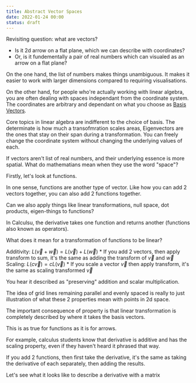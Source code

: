 ```yaml
---
title: Abstract Vector Spaces
date: 2022-01-24 00:00
status: draft
---
```


Revisiting question: what are vectors?
* Is it 2d arrow on a flat plane, which we can describe with coordinates?
* Or, is it fundementally a pair of real numbers which can visualed as an arrow on a flat plane?

On the one hand, the list of numbers makes things unambiguous. It makes it easier to work with larger dimensions compared to requiring visualisations.

On the other hand, for people who're actually working with linear algebra, you are often dealing with spaces independant from the coordinate system. The coordinates are arbitrary and dependant on what you choose as [Basis Vectors](../../../permanent/basis-vectors.md).

Core topics in linear algebra are indifferent to the choice of basis. The determinate is how much a transofmration scales areas, Eigenvectors are the ones that stay on their span during a transformation. You can freely change the coordinate system without changing the underlying values of each.

If vectors aren't list of real numbers, and their underlying essence is more spatial. What do mathematians mean when they use the word "space"?

Firstly, let's look at functions.

In one sense, functions are another type of vector. Like how you can add 2 vectors together, you can also add 2 functions together.

Can we also apply things like linear transformations, null space, dot products, eigen-things to functions?

In Calculsu, the derivative takes one function and returns another (functions also known as operators).

What does it mean for a transformation of functions to be linear?

Additivity: $L(\vec{v} + \vec{w}) = L(\vec{v}) + L(\vec{w})$
    * If you add 2 vectors, then apply transform to sum, it's the same as adding the transform of $\vec{v}$ and $\vec{w}$
Scaling: $L(c\vec{v}) = cL(\vec{v})$
    * If you scale a vector $\vec{v}$ then apply transform, it's the same as scaling transformed $\vec{v}$
    
You hear it described as "preserving" addition and scalar multiplication.

The idea of grid lines remaining parallel and evenly spaced is really to just illustration of what these 2 properties mean with points in 2d space.

The important consequence of property is that linear transformation is completely described by where it takes the basis vectors.

This is as true for functions as it is for arrows.

For example, calculus students know that derivative is additive and has the scaling property, even if they haven't heard it phrased that way.

If you add 2 functions, then first take the derivative, it's the same as taking the derivative of each separately, then adding the results.

Let's see what it looks like to describe a derivative with a matrix
